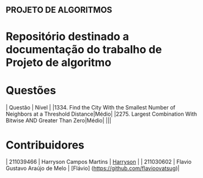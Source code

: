 ## PROJETO DE ALGORITMOS

# Repositório destinado a documentação do trabalho de Projeto de algoritmo

# Questões

| Questão | Nível |
|1334. Find the City With the Smallest Number of Neighbors at a Threshold Distance|Médio|
|2275. Largest Combination With Bitwise AND Greater Than Zero|Médio|
|||

# Contribuidores

| 211039466  | Harryson Campos Martins | [Harryson]()  |
| 211030602  | Flavio Gustavo Araújo de Melo | [Flávio] (https://github.com/flavioovatsug)|